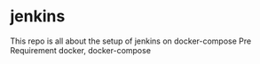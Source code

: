 # jenkins
This repo is all about the setup of jenkins on docker-compose
Pre Requirement
docker, docker-compose
